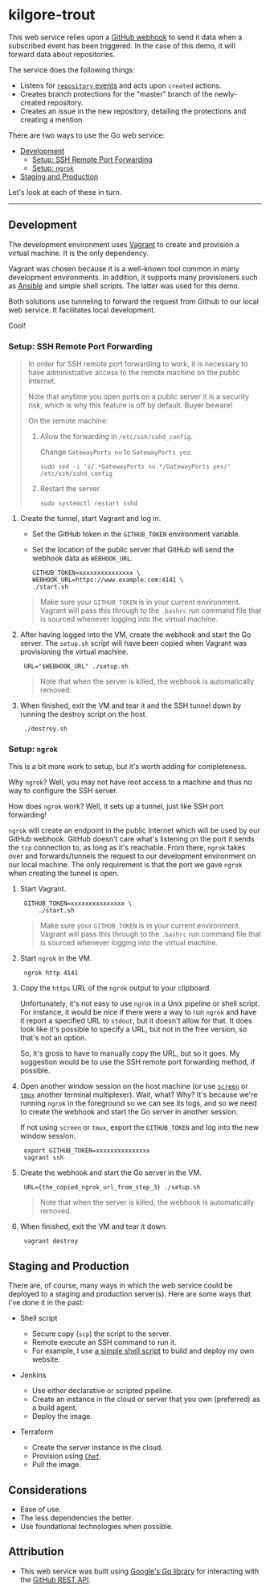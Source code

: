 # kilgore-trout

This web service relies upon a [GitHub webhook] to send it data when a subscribed event has been triggered.  In the case of this demo, it will forward data about repositories.

The service does the following things:

- Listens for [`repository` events] and acts upon `created` actions.
- Creates branch protections for the "master" branch of the newly-created repository.
- Creates an issue in the new repository, detailing the protections and creating a mention.

There are two ways to use the Go web service:

- [Development](#development)
    + [Setup: SSH Remote Port Forwarding](#setup-ssh-remote-port-forwarding)
    + [Setup: `ngrok`](#setup-ngrok)
- [Staging and Production](#staging-and-production)

Let's look at each of these in turn.

---

## Development

The development environment uses [Vagrant] to create and provision a virtual machine.  It is the only dependency.

Vagrant was chosen because it is a well-known tool common in many development environments.  In addition, it supports many provisioners such as [Ansible] and simple shell scripts.  The latter was used for this demo.

Both solutions use tunneling to forward the request from Github to our local web service.  It facilitates local development.

Cool!

### Setup: SSH Remote Port Forwarding

> In order for SSH remote port forwarding to work, it is necessary to have administrative access to the remote machine on the public Internet.
>
> Note that anytime you open ports on a public server it is a security risk, which is why this feature is off by default.  Buyer beware!
>
> On the remote machine:
>
> 1. Allow the forwarding in `/etc/ssh/sshd_config`.
>
>    Change `GatewayPorts no` to `GatewayPorts yes`:
>
>        sudo sed -i 's/.*GatewayPorts no.*/GatewayPorts yes/' /etc/ssh/sshd_config
>
> 1. Restart the server.
>
>        sudo systemctl restart sshd

1. Create the tunnel, start Vagrant and log in.

    - Set the GitHub token in the `GITHUB_TOKEN` environment variable.
    - Set the location of the public server that GitHub will send the webhook data as `WEBHOOK_URL`.

          GITHUB_TOKEN=xxxxxxxxxxxxxxx \
          WEBHOOK_URL=https://www.example.com:4141 \
          ./start.sh

    > Make sure your `GITHUB_TOKEN` is in your current environment.  Vagrant will pass this through to the `.bashrc` run command file that is sourced whenever logging into the virtual machine.

1. After having logged into the VM, create the webhook and start the Go server.  The `setup.sh` script will have been copied when Vagrant was provisioning the virtual machine.

        URL="$WEBHOOK_URL" ./setup.sh

    > Note that when the server is killed, the webhook is automatically removed.

1. When finished, exit the VM and tear it and the SSH tunnel down by running the destroy script on the host.

        ./destroy.sh

### Setup: `ngrok`

This is a bit more work to setup, but it's worth adding for completeness.

Why `ngrok`?  Well, you may not have root access to a machine and thus no way to configure the SSH server.

How does `ngrok` work?  Well, it sets up a tunnel, just like SSH port forwarding!

`ngrok` will create an endpoint in the public Internet which will be used by our GitHub webhook.  GitHub doesn't care what's listening on the port it sends the `tcp` connection to, as long as it's reachable.  From there, `ngrok` takes over and forwards/tunnels the request to our development environment on our local machine.  The only requirement is that the port we gave `ngrok` when creating the tunnel is open.

1. Start Vagrant.

        GITHUB_TOKEN=xxxxxxxxxxxxxxx \
            ./start.sh

    > Make sure your `GITHUB_TOKEN` is in your current environment.  Vagrant will pass this through to the `.bashrc` run command file that is sourced whenever logging into the virtual machine.

1. Start `ngrok` in the VM.

        ngrok http 4141

1. Copy the `https` URL of the `ngrok` output to your clipboard.

    Unfortunately, it's not easy to use `ngrok` in a Unix pipeline or shell script.  For instance, it would be nice if there were a way to run `ngrok` and have it report a specified URL to `stdout`, but it doesn't allow for that.  It does look like it's possible to specify a URL, but not in the free version, so that's not an option.

    So, it's gross to have to manually copy the URL, but so it goes.  My suggestion would be to use the SSH remote port forwarding method, if possible.

1. Open another window session on the host machine (or use [`screen`] or [`tmux`] another terminal multiplexer).  Wait, what?  Why?  It's because we're running `ngrok` in the foreground so we can see its logs, and so we need to create the webhook and start the Go server in another session.

    If not using `screen` or `tmux`, export the `GITHUB_TOKEN` and log into the new window session.

        export GITHUB_TOKEN=xxxxxxxxxxxxxxx
        vagrant ssh

1. Create the webhook and start the Go server in the VM.

        URL={the_copied_ngrok_url_from_step_3} ./setup.sh

    > Note that when the server is killed, the webhook is automatically removed.

1. When finished, exit the VM and tear it down.

        vagrant destroy

## Staging and Production

There are, of course, many ways in which the web service could be deployed to a staging and production server(s).  Here are some ways that I've done it in the past:

- Shell script

    + Secure copy (`scp`) the script to the server.
    + Remote execute an SSH command to run it.
    + For example, I use [a simple shell script] to build and deploy my own website.

- Jenkins

    + Use either declarative or scripted pipeline.
    + Create an instance in the cloud or server that you own (preferred) as a build agent.
    + Deploy the image.

- Terraform

    + Create the server instance in the cloud.
    + Provision using [`Chef`].
    + Pull the image.

## Considerations

- Ease of use.
- The less dependencies the better.
- Use foundational technologies when possible.

## Attribution

- This web service was built using [Google's Go library] for interacting with the [GitHub REST API].

[GitHub webhook]: https://docs.github.com/en/github-ae@latest/developers/webhooks-and-events/webhooks
[`repository` events]: https://docs.github.com/en/github-ae@latest/developers/webhooks-and-events/webhooks/webhook-events-and-payloads#repository
[Vagrant]: https://www.vagrantup.com/
[Ansible]: https://www.ansible.com/
[`screen`]: https://www.man7.org/linux/man-pages/man1/screen.1.html
[`tmux`]: https://github.com/tmux/tmux
[Pull an image from Docker Hub]: https://hub.docker.com/
[Docker Engine]: https://docs.docker.com/engine/
[`ngrok`]: https://ngrok.com/
[Google's Go library]: https://github.com/google/go-github
[GitHub REST API]: https://docs.github.com/en/github-ae@latest/rest
[a simple shell script]: https://github.com/btoll/benjamintoll.com/blob/master/build_and_deploy.sh
[`Chef`]: https://docs.chef.io/ruby/

